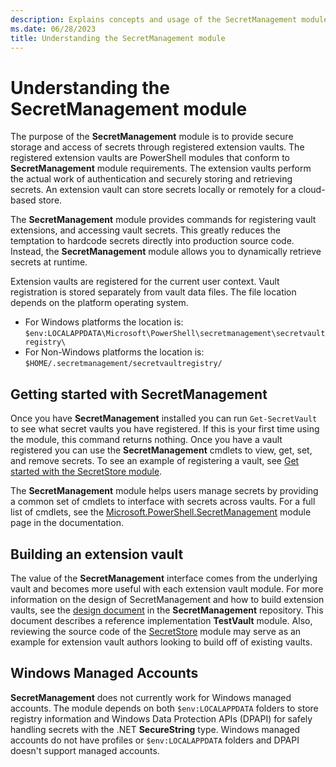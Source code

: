 ```yaml
---
description: Explains concepts and usage of the SecretManagement module
ms.date: 06/28/2023
title: Understanding the SecretManagement module
---
```

# Understanding the SecretManagement module

The purpose of the **SecretManagement** module is to provide secure storage and access of secrets
through registered extension vaults. The registered extension vaults are PowerShell modules that
conform to **SecretManagement** module requirements. The extension vaults perform the actual work of
authentication and securely storing and retrieving secrets. An extension vault can store secrets
locally or remotely for a cloud-based store.

The **SecretManagement** module provides commands for registering vault extensions, and accessing
vault secrets. This greatly reduces the temptation to hardcode secrets directly into production
source code. Instead, the **SecretManagement** module allows you to dynamically retrieve secrets at
runtime.

Extension vaults are registered for the current user context. Vault registration is stored
separately from vault data files. The file location depends on the platform operating system.

- For Windows platforms the location is:
  `$env:LOCALAPPDATA\Microsoft\PowerShell\secretmanagement\secretvaultregistry\`
- For Non-Windows platforms the location is: `$HOME/.secretmanagement/secretvaultregistry/`

## Getting started with SecretManagement

Once you have **SecretManagement** installed you can run `Get-SecretVault` to see what secret vaults
you have registered. If this is your first time using the module, this command returns nothing. Once
you have a vault registered you can use the **SecretManagement** cmdlets to view, get, set, and
remove secrets. To see an example of registering a vault, see
[Get started with the SecretStore module](using-secretstore.md).

The **SecretManagement** module helps users manage secrets by providing a common set of cmdlets to
interface with secrets across vaults. For a full list of cmdlets, see the
[Microsoft.PowerShell.SecretManagement](/powershell/module/microsoft.powershell.secretmanagement)
module page in the documentation.

## Building an extension vault

The value of the **SecretManagement** interface comes from the underlying vault and becomes more
useful with each extension vault module. For more information on the design of SecretManagement and
how to build extension vaults, see the
[design document](https://github.com/PowerShell/SecretManagement/blob/master/Docs/ARCHITECTURE.md)
in the **SecretManagement** repository. This document describes a reference implementation
**TestVault** module. Also, reviewing the source code of the
[SecretStore](https://github.com/PowerShell/SecretStore) module may serve as an example for
extension vault authors looking to build off of existing vaults.

## Windows Managed Accounts

**SecretManagement** does not currently work for Windows managed accounts. The module depends on
both `$env:LOCALAPPDATA` folders to store registry information and Windows Data Protection APIs
(DPAPI) for safely handling secrets with the .NET **SecureString** type. Windows managed accounts do
not have profiles or `$env:LOCALAPPDATA` folders and DPAPI doesn't support managed accounts.
